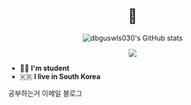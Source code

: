 <!--![header](https://capsule-render.vercel.app/api?type=rect)-->
<!-- -->
<div align=center><h1>👋 </h1></div>
<div align="center">
  
  ![dbguswls030's GitHub stats](https://github-readme-stats.vercel.app/api?username=dbguswls030&show_icons=true&theme=radical)
  
  <!-- [![Top Langs](https://github-readme-stats.vercel.app/api/top-langs/?username=dbguswls030&layout=compact)](https://github.com/dbguswls030/github-readme-stats) -->

  <img src="https://img.shields.io/badge/Swift-F05138?style=flat-square&logo=Swift&logoColor=white"/></a>
</div>

- 👨‍🎓 **I'm student**
- 🇰🇷 **I live in South Korea**

공부하는거
이메일
블로그

<!--
**dbguswls030/dbguswls030** is a ✨ _special_ ✨ repository because its `README.md` (this file) appears on your GitHub profile.

Here are some ideas to get you started:

- 🔭 I’m currently working on ...
- 🌱 I’m currently learning ...
- 👯 I’m looking to collaborate on ...
- 🤔 I’m looking for help with ...
- 💬 Ask me about ...
- 📫 How to reach me: ...
- 😄 Pronouns: ...
- ⚡ Fun fact: ...
-->
